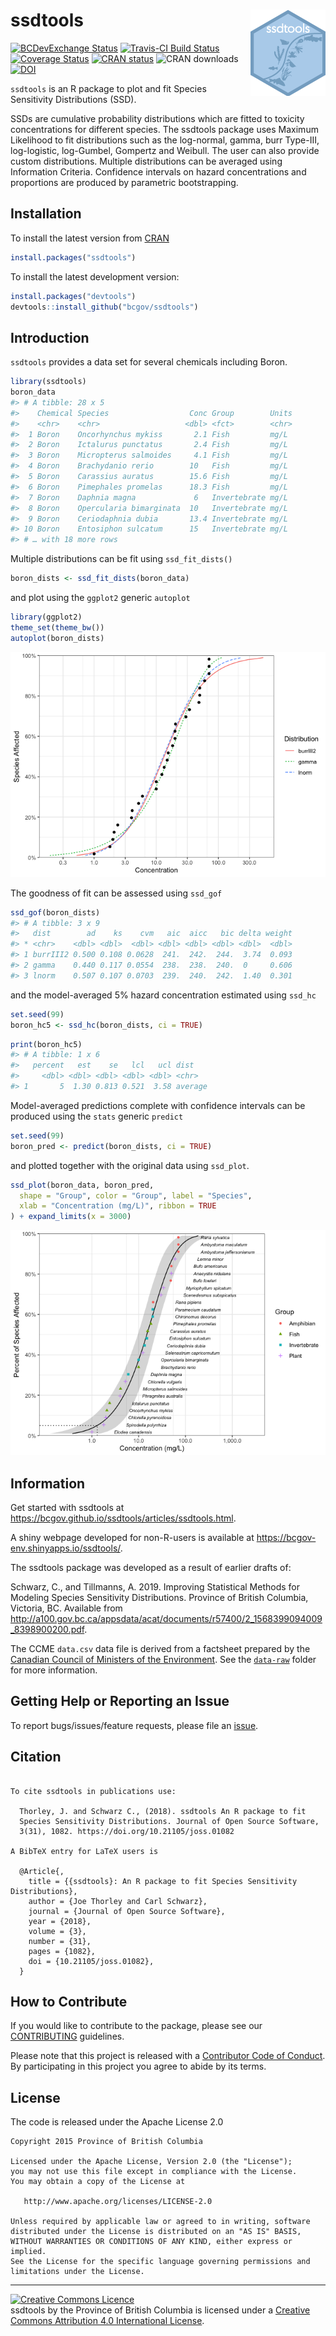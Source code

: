 
<!-- README.md is generated from README.Rmd. Please edit that file -->

# ssdtools <img src="man/figures/logo.png" align="right" />

[![BCDevExchange
Status](https://assets.bcdevexchange.org/images/badges/delivery.svg)](https://github.com/BCDevExchange/docs/blob/master/discussion/projectstates.md)
[![Travis-CI Build
Status](https://travis-ci.org/bcgov/ssdtools.svg?branch=master)](https://travis-ci.org/bcgov/ssdtools)
[![Coverage
Status](https://img.shields.io/codecov/c/github/bcgov/ssdtools/master.svg)](https://codecov.io/github/bcgov/ssdtools?branch=master)
[![CRAN
status](https://www.r-pkg.org/badges/version/ssdtools)](https://cran.r-project.org/package=ssdtools)
![CRAN downloads](https://cranlogs.r-pkg.org/badges/ssdtools)
[![DOI](http://joss.theoj.org/papers/10.21105/joss.01082/status.svg)](https://doi.org/10.21105/joss.01082)

`ssdtools` is an R package to plot and fit Species Sensitivity
Distributions (SSD).

SSDs are cumulative probability distributions which are fitted to
toxicity concentrations for different species. The ssdtools package uses
Maximum Likelihood to fit distributions such as the log-normal, gamma,
burr Type-III, log-logistic, log-Gumbel, Gompertz and Weibull. The user
can also provide custom distributions. Multiple distributions can be
averaged using Information Criteria. Confidence intervals on hazard
concentrations and proportions are produced by parametric bootstrapping.

## Installation

To install the latest version from
[CRAN](https://CRAN.R-project.org/package=ssdtools)

``` r
install.packages("ssdtools")
```

To install the latest development version:

``` r
install.packages("devtools")
devtools::install_github("bcgov/ssdtools")
```

## Introduction

`ssdtools` provides a data set for several chemicals including Boron.

``` r
library(ssdtools)
boron_data
#> # A tibble: 28 x 5
#>    Chemical Species                  Conc Group        Units
#>    <chr>    <chr>                   <dbl> <fct>        <chr>
#>  1 Boron    Oncorhynchus mykiss       2.1 Fish         mg/L 
#>  2 Boron    Ictalurus punctatus       2.4 Fish         mg/L 
#>  3 Boron    Micropterus salmoides     4.1 Fish         mg/L 
#>  4 Boron    Brachydanio rerio        10   Fish         mg/L 
#>  5 Boron    Carassius auratus        15.6 Fish         mg/L 
#>  6 Boron    Pimephales promelas      18.3 Fish         mg/L 
#>  7 Boron    Daphnia magna             6   Invertebrate mg/L 
#>  8 Boron    Opercularia bimarginata  10   Invertebrate mg/L 
#>  9 Boron    Ceriodaphnia dubia       13.4 Invertebrate mg/L 
#> 10 Boron    Entosiphon sulcatum      15   Invertebrate mg/L 
#> # … with 18 more rows
```

Multiple distributions can be fit using `ssd_fit_dists()`

``` r
boron_dists <- ssd_fit_dists(boron_data)
```

and plot using the `ggplot2` generic `autoplot`

``` r
library(ggplot2)
theme_set(theme_bw())
autoplot(boron_dists)
```

![](man/figures/README-unnamed-chunk-5-1.png)<!-- -->

The goodness of fit can be assessed using `ssd_gof`

``` r
ssd_gof(boron_dists)
#> # A tibble: 3 x 9
#>   dist        ad    ks    cvm   aic  aicc   bic delta weight
#> * <chr>    <dbl> <dbl>  <dbl> <dbl> <dbl> <dbl> <dbl>  <dbl>
#> 1 burrIII2 0.500 0.108 0.0628  241.  242.  244.  3.74  0.093
#> 2 gamma    0.440 0.117 0.0554  238.  238.  240.  0     0.606
#> 3 lnorm    0.507 0.107 0.0703  239.  240.  242.  1.40  0.301
```

and the model-averaged 5% hazard concentration estimated using `ssd_hc`

``` r
set.seed(99)
boron_hc5 <- ssd_hc(boron_dists, ci = TRUE)
```

``` r
print(boron_hc5)
#> # A tibble: 1 x 6
#>   percent   est    se   lcl   ucl dist   
#>     <dbl> <dbl> <dbl> <dbl> <dbl> <chr>  
#> 1       5  1.30 0.813 0.521  3.58 average
```

Model-averaged predictions complete with confidence intervals can be
produced using the `stats` generic `predict`

``` r
set.seed(99)
boron_pred <- predict(boron_dists, ci = TRUE)
```

and plotted together with the original data using `ssd_plot`.

``` r
ssd_plot(boron_data, boron_pred,
  shape = "Group", color = "Group", label = "Species",
  xlab = "Concentration (mg/L)", ribbon = TRUE
) + expand_limits(x = 3000)
```

![](man/figures/README-unnamed-chunk-10-1.png)<!-- -->

## Information

Get started with ssdtools at
<https://bcgov.github.io/ssdtools/articles/ssdtools.html>.

A shiny webpage developed for non-R-users is available at
<https://bcgov-env.shinyapps.io/ssdtools/>.

The ssdtools package was developed as a result of earlier drafts of:

Schwarz, C., and Tillmanns, A. 2019. Improving Statistical Methods for
Modeling Species Sensitivity Distributions. Province of British
Columbia, Victoria, BC. Available from
<http://a100.gov.bc.ca/appsdata/acat/documents/r57400/2_1568399094009_8398900200.pdf>.

The CCME `data.csv` data file is derived from a factsheet prepared by
the [Canadian Council of Ministers of the
Environment](http://ceqg-rcqe.ccme.ca/en/index.html). See the
[`data-raw`](https://github.com/bcgov/ssdtools/tree/master/data-raw)
folder for more information.

## Getting Help or Reporting an Issue

To report bugs/issues/feature requests, please file an
[issue](https://github.com/bcgov/ssdtools/issues/).

## Citation

``` 

To cite ssdtools in publications use:

  Thorley, J. and Schwarz C., (2018). ssdtools An R package to fit
  Species Sensitivity Distributions. Journal of Open Source Software,
  3(31), 1082. https://doi.org/10.21105/joss.01082

A BibTeX entry for LaTeX users is

  @Article{,
    title = {{ssdtools}: An R package to fit Species Sensitivity Distributions},
    author = {Joe Thorley and Carl Schwarz},
    journal = {Journal of Open Source Software},
    year = {2018},
    volume = {3},
    number = {31},
    pages = {1082},
    doi = {10.21105/joss.01082},
  }
```

## How to Contribute

If you would like to contribute to the package, please see our
[CONTRIBUTING](https://github.com/bcgov/ssdtools/blob/master/CONTRIBUTING.md)
guidelines.

Please note that this project is released with a [Contributor Code of
Conduct](https://github.com/bcgov/ssdtools/blob/master/CODE_OF_CONDUCT.md).
By participating in this project you agree to abide by its terms.

## License

The code is released under the Apache License 2.0

    Copyright 2015 Province of British Columbia
    
    Licensed under the Apache License, Version 2.0 (the "License");
    you may not use this file except in compliance with the License.
    You may obtain a copy of the License at 
    
       http://www.apache.org/licenses/LICENSE-2.0
    
    Unless required by applicable law or agreed to in writing, software
    distributed under the License is distributed on an "AS IS" BASIS,
    WITHOUT WARRANTIES OR CONDITIONS OF ANY KIND, either express or implied.
    See the License for the specific language governing permissions and
    limitations under the License.

-----

<a rel="license" href="http://creativecommons.org/licenses/by/4.0/"><img alt="Creative Commons Licence"
style="border-width:0" src="https://i.creativecommons.org/l/by/4.0/80x15.png" /></a><br /><span xmlns:dct="http://purl.org/dc/terms/" property="dct:title">ssdtools</span>
by
<span xmlns:cc="http://creativecommons.org/ns#" property="cc:attributionName">the
Province of British Columbia </span> is licensed under a
<a rel="license" href="http://creativecommons.org/licenses/by/4.0/">
Creative Commons Attribution 4.0 International License</a>.
